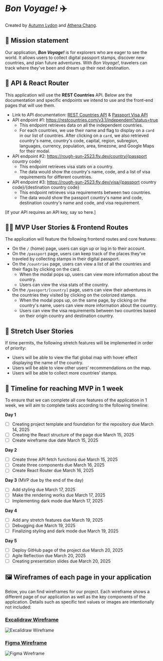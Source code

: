 # ***Bon Voyage!*** ✈️

Created by [Autumn Lydon](https://github.com/autumnlydon) and [Athena Chang](https://github.com/AthenaC).

## 🚀 Mission statement

Our application, ***Bon Voyage!*** is for explorers who are eager to see the world. It allows users to collect digital passport stamps, discover new countries, and plan future adventures. With *Bon Voyage!*, travelers can track where they've been and dream up their next destination.

## 👾 API & React Router

This application will use the **REST Countries** API. Below are the documentation and specific endpoints we intend to use and the front-end pages that will use them.

- Link to API documentation: [REST Countries API](https://restcountries.com/) & [Passport Visa API](https://github.com/nickypangers/passport-visa-api)
- API endpoint #1: https://restcountries.com/v3.1/independent?status=true
  - This endpoint retrieves data on all the independent countries.
  - For each countries, we use their name and flag to display on a `card` in our list of countries. After clicking on a `card`, we also retrieved country's name, country's code, capital, region, subregion, languages, currency, population, area, timezone, and Google Maps for their modal.
- API endpoint #2: https://rough-sun-2523.fly.dev/country/{passport country code}
  - This endpoint retrieves visa stats on a country.
  - The data would show the country's name, code, and a list of visa requirements for different countries.
- API endpoint #3: https://rough-sun-2523.fly.dev/visa/{passport country code}/{destination country code}
  - This endpoint retrieves visa requirements between two countries.
  - The data would show the passport country's name and code, destination country's name and code, and visa requirement.

[If your API requires an API key, say so here.]

## 👩‍💻 MVP User Stories & Frontend Routes

The application will feature the following frontend routes and core features:

* On the `/` (home) page, users can sign up or log in to their account.
* On the `/passport` page, users can keep track of the places they've traveled by collecting stamps in their digital passport.
* On the `/countries` page, users can view a list of all the countries and their flags by clicking on the card.
  * When the modal pops up, users can view more information about the country.
  * Users can view the visa stats of the country.
* On the `/passport/[country]` page, users can view their adventures in the countries they visited by clicking on the colorized stamps.
  * When the modal pops up, on the same page, by clicking on the country's name, users can view more information about the country.
  * Users can view the visa requirements between two countries based on their origin country and destination country.

## 🤔 Stretch User Stories

If time permits, the following stretch features will be implemented in order of priority:

* Users will be able to view the flat global map with hover effect displaying the name of the country.
* Users will be able to view other users’ recommendations on the map.
* Users will be able to collect more countries’ stamps.

## 📆 Timeline for reaching MVP in 1 week

To ensure that we can complete all core features of the application in 1 week, we will aim to complete tasks according to the following timeline:

**Day 1**
- [ ] Creating project template and foundation for the repository due March 14, 2025
- [ ] Creating the React structure of the page due March 15, 2025
- [ ] Create wireframe due date March 15, 2025

**Day 2**
- [ ] Create three API fetch functions due March 15, 2025
- [ ] Create three components due March 16, 2025
- [ ] Create React Router due March 16, 2025

**Day 3** (MVP due by the end of the day)
- [ ] Add styling due March 17, 2025
- [ ] Make the rendering works due March 17, 2025
- [ ] Implementing dark mode due March 17, 2025

**Day 4**
- [ ] Add any stretch features due March 19, 2025
- [ ] Debugging due March 19, 2025
- [ ] Finalizing styling and dark mode due March 19, 2025

**Day 5**
- [ ] Deploy GitHub page of the project due March 20, 2025
- [ ] Agile Reflection due March 20, 2025
- [ ] Creating presentation slides due March 20, 2025

## 🖼️ Wireframes of each page in your application

Below, you can find wireframes for our project. Each wireframe shows a different page of our application as well as the key components of the application. Details such as specific text values or images are intentionally not included:

### [Excalidraw Wireframe](https://app.excalidraw.com/l/Q3Z0MQduNI/9cEVx7a1Ast)
![Excalidraw Wireframe](https://github.com/user-attachments/assets/00c004f2-7e41-4498-9433-e79f18a29b12)


### [Figma Wireframe](https://www.figma.com/design/BTh6vTzpz1k72PizFYyjRI/passport-app?node-id=0-1&t=yOxzkEW7VZZsdMz7-1)
![Figma Wireframe](https://github.com/user-attachments/assets/75f2119e-07f1-429c-8734-692434ca67c2)
